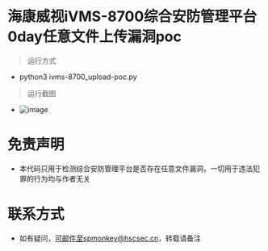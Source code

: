 # 海康威视iVMS-8700综合安防管理平台0day任意文件上传漏洞poc
> 运行方式
* python3 ivms-8700_upload-poc.py
> 运行截图
* ![image](https://github.com/spmonkey/ivms-8700-0day-poc/assets/35283200/895e797b-82c4-4986-9fae-66ebc0cb8b22)

# 免责声明
* 本代码只用于检测综合安防管理平台是否存在任意文件漏洞，一切用于违法犯罪的行为均与作者无关

# 联系方式
* 如有疑问，可邮件至spmonkey@hscsec.cn，转载请备注
